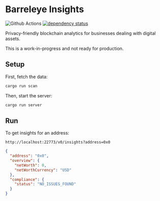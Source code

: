 # Barreleye Insights

![Github Actions](https://github.com/barreleye/barreleye-insights/workflows/tests/badge.svg)
[![dependency status](https://deps.rs/repo/github/barreleye/barreleye-insights/status.svg)](https://deps.rs/repo/github/barreleye/barreleye-insights)

Privacy-friendly blockchain analytics for businesses dealing with digital assets.

This is a work-in-progress and not ready for production.

## Setup

First, fetch the data:

```bash
cargo run scan
```

Then, start the server:

```bash
cargo run server
```

## Run

To get insights for an address:

```
http://localhost:22773/v0/insights?address=0x0
```

```json
{
  "address": "0x0",
  "overview": {
    "netWorth": 0,
    "netWorthCurrency": "USD"
  },
  "compliance": {
    "status": "NO_ISSUES_FOUND"
  }
}
```

